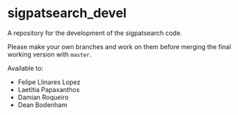 # sigpatsearch\_devel

A repository for the development of the sigpatsearch code.

Please make your own branches and work on them before merging the final working version with ```master```.

Available to:
 * Felipe Llinares Lopez
 * Laetitia Papaxanthos
 * Damian Roqueiro
 * Dean Bodenham
